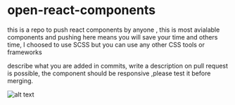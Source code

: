 # open-react-components
this is a repo to push react components by anyone , this is most avialable components and pushing here means you will save your time and others time, I choosed to use SCSS but you can use any other CSS tools or frameworks

describe what you are added in commits, write a description on pull request is possible, the component should be responsive ,please test it before merging.

![alt text](https://blog.logrocket.com/wp-content/uploads/2021/05/displaying-images-react-native-image-component.png)

